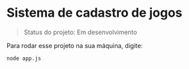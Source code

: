 # Sistema de cadastro de jogos

>Status do projeto: Em desenvolvimento

Para rodar esse projeto na sua máquina, digite:
```
node app.js
```

